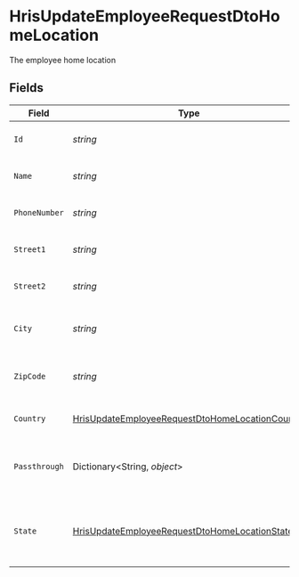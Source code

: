 # HrisUpdateEmployeeRequestDtoHomeLocation

The employee home location


## Fields

| Field                                                                                                                         | Type                                                                                                                          | Required                                                                                                                      | Description                                                                                                                   | Example                                                                                                                       |
| ----------------------------------------------------------------------------------------------------------------------------- | ----------------------------------------------------------------------------------------------------------------------------- | ----------------------------------------------------------------------------------------------------------------------------- | ----------------------------------------------------------------------------------------------------------------------------- | ----------------------------------------------------------------------------------------------------------------------------- |
| `Id`                                                                                                                          | *string*                                                                                                                      | :heavy_minus_sign:                                                                                                            | Unique identifier                                                                                                             | 8187e5da-dc77-475e-9949-af0f1fa4e4e3                                                                                          |
| `Name`                                                                                                                        | *string*                                                                                                                      | :heavy_minus_sign:                                                                                                            | The name of the location                                                                                                      | Woolsthorpe Manor                                                                                                             |
| `PhoneNumber`                                                                                                                 | *string*                                                                                                                      | :heavy_minus_sign:                                                                                                            | The phone number of the location                                                                                              | +44 1476 860 364                                                                                                              |
| `Street1`                                                                                                                     | *string*                                                                                                                      | :heavy_minus_sign:                                                                                                            | The first line of the address                                                                                                 | Water Lane                                                                                                                    |
| `Street2`                                                                                                                     | *string*                                                                                                                      | :heavy_minus_sign:                                                                                                            | The second line of the address                                                                                                | Woolsthorpe by Colsterworth                                                                                                   |
| `City`                                                                                                                        | *string*                                                                                                                      | :heavy_minus_sign:                                                                                                            | The city where the location is situated                                                                                       | Grantham                                                                                                                      |
| `ZipCode`                                                                                                                     | *string*                                                                                                                      | :heavy_minus_sign:                                                                                                            | The ZIP code/Postal code of the location                                                                                      | NG33 5NR                                                                                                                      |
| `Country`                                                                                                                     | [HrisUpdateEmployeeRequestDtoHomeLocationCountry](../../Models/Components/HrisUpdateEmployeeRequestDtoHomeLocationCountry.md) | :heavy_minus_sign:                                                                                                            | The country code                                                                                                              |                                                                                                                               |
| `Passthrough`                                                                                                                 | Dictionary<String, *object*>                                                                                                  | :heavy_minus_sign:                                                                                                            | Value to pass through to the provider                                                                                         | {<br/>"other_known_names": "John Doe"<br/>}                                                                                   |
| `State`                                                                                                                       | [HrisUpdateEmployeeRequestDtoHomeLocationState](../../Models/Components/HrisUpdateEmployeeRequestDtoHomeLocationState.md)     | :heavy_minus_sign:                                                                                                            | The ISO3166-2 sub division where the location is situated                                                                     | GB-LIN                                                                                                                        |